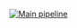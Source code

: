 [![Main pipeline](https://github.com/AlexandreInsua/shooting/actions/workflows/pipeline.yml/badge.svg?branch=main)](https://github.com/AlexandreInsua/shooting/actions/workflows/pipeline.yml)
